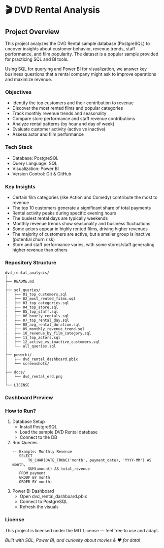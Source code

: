 # 🎬 DVD Rental Analysis

## Project Overview

This project analyzes the DVD Rental sample database (PostgreSQL) to uncover insights about customer behavior, revenue trends, staff performance, and film popularity. The dataset is a popular sample provided for practicing SQL and BI tools.

Using SQL for querying and Power BI for visualization, we answer key business questions that a rental company might ask to improve operations and maximize revenue.

### Objectives

* Identify the top customers and their contribution to revenue
* Discover the most rented films and popular categories
* Track monthly revenue trends and seasonality
* Compare store performance and staff revenue contributions
* Analyze rental patterns (by hour and day of week)
* Evaluate customer activity (active vs inactive)
* Assess actor and film performance

### Tech Stack

* Database: PostgreSQL
* Query Language: SQL
* Visualization: Power BI
* Version Control: Git & GitHub

### Key Insights

* Certain film categories (like Action and Comedy) contribute the most to revenue
* The top 10 customers generate a significant share of total payments
* Rental activity peaks during specific evening hours
* The busiest rental days are typically weekends
* Monthly revenue trends show seasonality and business fluctuations
* Some actors appear in highly rented films, driving higher revenues
* The majority of customers are active, but a smaller group is inactive (potential churn risk)
* Store and staff performance varies, with some stores/staff generating higher revenue than others

### Repository Structure

```
dvd_rental_analysis/
│
├── README.md
|
├── sql_queries/
│   ├── 01_top_customers.sql
│   ├── 02_most_rented_films.sql
|   ├── 03_top_categories.sql
|   ├── 04_top_store.sql
|   ├── 05_top_staff.sql
|   ├── 06_hourly_rentals.sql
|   ├── 07_top_rental_day.sql
|   ├── 08_avg_rental_duration.sql
|   ├── 09_monthly_revenue_trend.sql
|   ├── 10_revenue_by_film_category.sql
│   ├── 11_top_actors.sql
|   ├── 12_active_vs_inactive_customers.sql
│   └── all_queries.sql
│
├── powerbi/
│   ├── dvd_rental_dashboard.pbix
│   └── screenshots/
│
├── docs/
│   └── dvd_rental_erd.png
│
└── LICENSE
```

### Dashboard Preview

### How to Run?
1. Database Setup
   - Install PostgreSQL
   - Load the sample DVD Rental database
   - Connect to the DB
2. Run Queries
   ```
   -- Example: Monthly Revenue
      SELECT 
          TO_CHAR(DATE_TRUNC('month', payment_date), 'YYYY-MM') AS month,
          SUM(amount) AS total_revenue
      FROM payment
      GROUP BY month
      ORDER BY month;
   ```
3. Power BI Dashboard
   - Open dvd_rental_dashboard.pbix
   - Connect to PostgreSQL
   - Refresh the visuals

### License

This project is licensed under the MIT License — feel free to use and adapt.

_Built with SQL, Power BI, and curiosity about movies & ❤️ for data!_
